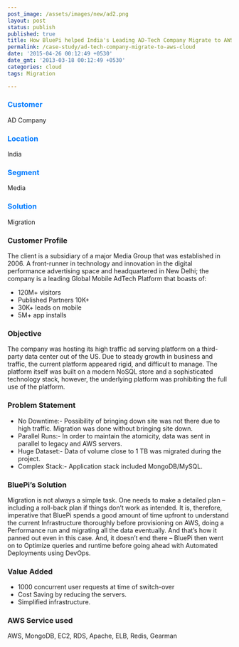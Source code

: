 ```yaml
--- 
post_image: /assets/images/new/ad2.png 
layout: post 
status: publish 
published: true 
title: How BluePi helped India's Leading AD-Tech Company Migrate to AWS
permalink: /case-study/ad-tech-company-migrate-to-aws-cloud
date: '2015-04-26 00:12:49 +0530' 
date_gmt: '2013-03-18 00:12:49 +0530' 
categories: cloud
tags: Migration

---
```


<div class="row"> 
<div class="col-lg-4">
     <div class="top-class-detail">
        <div class="row align-item-center">
           <div class="col-lg-12">
             <div class="case_top_box">
               <h3 style="color:#007bff;">Customer </h3>
               <p>AD Company</p>
              </div>
            </div>
            <div class="col-lg-12">
             <div class="case_top_box">
               <h3 style="color:#007bff;">Location</h3>
               <p>India</p>
              </div>
            </div>
            <div class="col-lg-12">
             <div class="case_top_box">
               <h3 style="color:#007bff;">Segment</h3>
               <p>Media</p>
              </div>
            </div>
            <div class="col-lg-12">
             <div class="case_top_box">
               <h3 style="color:#007bff;"> Solution </h3>
               <p>Migration</p>
              </div>
            </div>
         </div>
      </div>
    </div>
<div class="col-lg-8" markdown="1">

### Customer Profile
The client is a subsidiary of a major Media Group that was established in 2006. A front-runner in technology and innovation in the digital performance advertising space and headquartered in New Delhi; the company is a leading Global Mobile AdTech Platform that boasts of:

+ 120M+ visitors
+ Published Partners 10K+ 
+ 30K+ leads on mobile
+ 5M+ app installs

### Objective 
The company was hosting its high traffic ad serving platform on a third-party data center out of the US. Due to steady growth in business and traffic, the current platform appeared rigid, and difficult to manage. The platform itself was built on a modern NoSQL store and a sophisticated technology stack, however, the underlying platform was prohibiting the full use of the platform.

### Problem Statement
+ No Downtime:- Possibility of bringing down site was not there due to high traffic. Migration was done without bringing site down. 
+ Parallel Runs:- In order to maintain the atomicity, data was sent in parallel to legacy and AWS servers.
+ Huge Dataset:- Data of volume close to 1 TB was migrated during the project. 
+ Complex Stack:- Application stack included MongoDB/MySQL.

### BluePi’s Solution
Migration is not always a simple task. One needs to make a detailed plan – including a roll-back plan if things don’t work as intended. It is, therefore, imperative that BluePi spends a good amount of time upfront to understand the current Infrastructure thoroughly before provisioning on AWS, doing a Performance run and migrating all the data eventually. And that’s how it panned out even in this case. And, it doesn’t end there – BluePi then went on to Optimize queries and runtime before going ahead with Automated Deployments using DevOps.

### Value Added
+ 1000 concurrent user requests at time of switch-over
+ Cost Saving by reducing the servers.
+ Simplified infrastructure.

### AWS Service used
AWS, MongoDB, EC2, RDS, Apache, ELB, Redis, Gearman
</div>
</div>